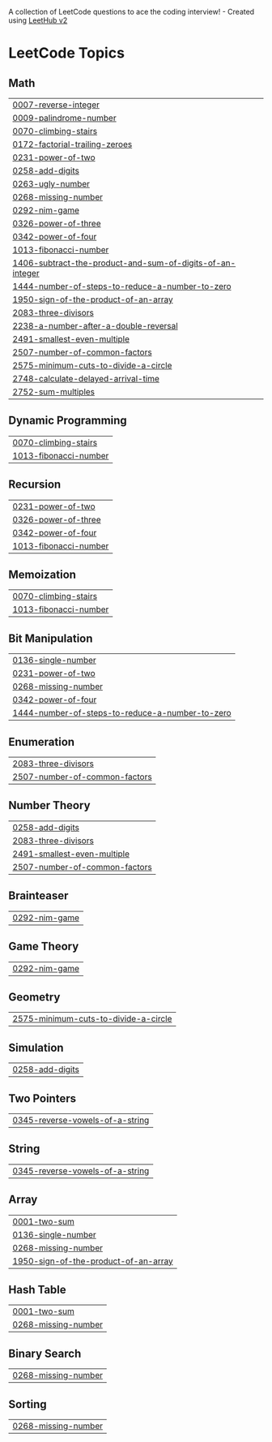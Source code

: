 A collection of LeetCode questions to ace the coding interview! - Created using [LeetHub v2](https://github.com/arunbhardwaj/LeetHub-2.0)
<!---LeetCode Topics Start-->
# LeetCode Topics
## Math
|  |
| ------- |
| [0007-reverse-integer](https://github.com/baargavi100/HackerRank-leetcode/tree/master/0007-reverse-integer) |
| [0009-palindrome-number](https://github.com/baargavi100/HackerRank-leetcode/tree/master/0009-palindrome-number) |
| [0070-climbing-stairs](https://github.com/baargavi100/HackerRank-leetcode/tree/master/0070-climbing-stairs) |
| [0172-factorial-trailing-zeroes](https://github.com/baargavi100/HackerRank-leetcode/tree/master/0172-factorial-trailing-zeroes) |
| [0231-power-of-two](https://github.com/baargavi100/HackerRank-leetcode/tree/master/0231-power-of-two) |
| [0258-add-digits](https://github.com/baargavi100/HackerRank-leetcode/tree/master/0258-add-digits) |
| [0263-ugly-number](https://github.com/baargavi100/HackerRank-leetcode/tree/master/0263-ugly-number) |
| [0268-missing-number](https://github.com/baargavi100/HackerRank-leetcode/tree/master/0268-missing-number) |
| [0292-nim-game](https://github.com/baargavi100/HackerRank-leetcode/tree/master/0292-nim-game) |
| [0326-power-of-three](https://github.com/baargavi100/HackerRank-leetcode/tree/master/0326-power-of-three) |
| [0342-power-of-four](https://github.com/baargavi100/HackerRank-leetcode/tree/master/0342-power-of-four) |
| [1013-fibonacci-number](https://github.com/baargavi100/HackerRank-leetcode/tree/master/1013-fibonacci-number) |
| [1406-subtract-the-product-and-sum-of-digits-of-an-integer](https://github.com/baargavi100/HackerRank-leetcode/tree/master/1406-subtract-the-product-and-sum-of-digits-of-an-integer) |
| [1444-number-of-steps-to-reduce-a-number-to-zero](https://github.com/baargavi100/HackerRank-leetcode/tree/master/1444-number-of-steps-to-reduce-a-number-to-zero) |
| [1950-sign-of-the-product-of-an-array](https://github.com/baargavi100/HackerRank-leetcode/tree/master/1950-sign-of-the-product-of-an-array) |
| [2083-three-divisors](https://github.com/baargavi100/HackerRank-leetcode/tree/master/2083-three-divisors) |
| [2238-a-number-after-a-double-reversal](https://github.com/baargavi100/HackerRank-leetcode/tree/master/2238-a-number-after-a-double-reversal) |
| [2491-smallest-even-multiple](https://github.com/baargavi100/HackerRank-leetcode/tree/master/2491-smallest-even-multiple) |
| [2507-number-of-common-factors](https://github.com/baargavi100/HackerRank-leetcode/tree/master/2507-number-of-common-factors) |
| [2575-minimum-cuts-to-divide-a-circle](https://github.com/baargavi100/HackerRank-leetcode/tree/master/2575-minimum-cuts-to-divide-a-circle) |
| [2748-calculate-delayed-arrival-time](https://github.com/baargavi100/HackerRank-leetcode/tree/master/2748-calculate-delayed-arrival-time) |
| [2752-sum-multiples](https://github.com/baargavi100/HackerRank-leetcode/tree/master/2752-sum-multiples) |
## Dynamic Programming
|  |
| ------- |
| [0070-climbing-stairs](https://github.com/baargavi100/HackerRank-leetcode/tree/master/0070-climbing-stairs) |
| [1013-fibonacci-number](https://github.com/baargavi100/HackerRank-leetcode/tree/master/1013-fibonacci-number) |
## Recursion
|  |
| ------- |
| [0231-power-of-two](https://github.com/baargavi100/HackerRank-leetcode/tree/master/0231-power-of-two) |
| [0326-power-of-three](https://github.com/baargavi100/HackerRank-leetcode/tree/master/0326-power-of-three) |
| [0342-power-of-four](https://github.com/baargavi100/HackerRank-leetcode/tree/master/0342-power-of-four) |
| [1013-fibonacci-number](https://github.com/baargavi100/HackerRank-leetcode/tree/master/1013-fibonacci-number) |
## Memoization
|  |
| ------- |
| [0070-climbing-stairs](https://github.com/baargavi100/HackerRank-leetcode/tree/master/0070-climbing-stairs) |
| [1013-fibonacci-number](https://github.com/baargavi100/HackerRank-leetcode/tree/master/1013-fibonacci-number) |
## Bit Manipulation
|  |
| ------- |
| [0136-single-number](https://github.com/baargavi100/HackerRank-leetcode/tree/master/0136-single-number) |
| [0231-power-of-two](https://github.com/baargavi100/HackerRank-leetcode/tree/master/0231-power-of-two) |
| [0268-missing-number](https://github.com/baargavi100/HackerRank-leetcode/tree/master/0268-missing-number) |
| [0342-power-of-four](https://github.com/baargavi100/HackerRank-leetcode/tree/master/0342-power-of-four) |
| [1444-number-of-steps-to-reduce-a-number-to-zero](https://github.com/baargavi100/HackerRank-leetcode/tree/master/1444-number-of-steps-to-reduce-a-number-to-zero) |
## Enumeration
|  |
| ------- |
| [2083-three-divisors](https://github.com/baargavi100/HackerRank-leetcode/tree/master/2083-three-divisors) |
| [2507-number-of-common-factors](https://github.com/baargavi100/HackerRank-leetcode/tree/master/2507-number-of-common-factors) |
## Number Theory
|  |
| ------- |
| [0258-add-digits](https://github.com/baargavi100/HackerRank-leetcode/tree/master/0258-add-digits) |
| [2083-three-divisors](https://github.com/baargavi100/HackerRank-leetcode/tree/master/2083-three-divisors) |
| [2491-smallest-even-multiple](https://github.com/baargavi100/HackerRank-leetcode/tree/master/2491-smallest-even-multiple) |
| [2507-number-of-common-factors](https://github.com/baargavi100/HackerRank-leetcode/tree/master/2507-number-of-common-factors) |
## Brainteaser
|  |
| ------- |
| [0292-nim-game](https://github.com/baargavi100/HackerRank-leetcode/tree/master/0292-nim-game) |
## Game Theory
|  |
| ------- |
| [0292-nim-game](https://github.com/baargavi100/HackerRank-leetcode/tree/master/0292-nim-game) |
## Geometry
|  |
| ------- |
| [2575-minimum-cuts-to-divide-a-circle](https://github.com/baargavi100/HackerRank-leetcode/tree/master/2575-minimum-cuts-to-divide-a-circle) |
## Simulation
|  |
| ------- |
| [0258-add-digits](https://github.com/baargavi100/HackerRank-leetcode/tree/master/0258-add-digits) |
## Two Pointers
|  |
| ------- |
| [0345-reverse-vowels-of-a-string](https://github.com/baargavi100/HackerRank-leetcode/tree/master/0345-reverse-vowels-of-a-string) |
## String
|  |
| ------- |
| [0345-reverse-vowels-of-a-string](https://github.com/baargavi100/HackerRank-leetcode/tree/master/0345-reverse-vowels-of-a-string) |
## Array
|  |
| ------- |
| [0001-two-sum](https://github.com/baargavi100/HackerRank-leetcode/tree/master/0001-two-sum) |
| [0136-single-number](https://github.com/baargavi100/HackerRank-leetcode/tree/master/0136-single-number) |
| [0268-missing-number](https://github.com/baargavi100/HackerRank-leetcode/tree/master/0268-missing-number) |
| [1950-sign-of-the-product-of-an-array](https://github.com/baargavi100/HackerRank-leetcode/tree/master/1950-sign-of-the-product-of-an-array) |
## Hash Table
|  |
| ------- |
| [0001-two-sum](https://github.com/baargavi100/HackerRank-leetcode/tree/master/0001-two-sum) |
| [0268-missing-number](https://github.com/baargavi100/HackerRank-leetcode/tree/master/0268-missing-number) |
## Binary Search
|  |
| ------- |
| [0268-missing-number](https://github.com/baargavi100/HackerRank-leetcode/tree/master/0268-missing-number) |
## Sorting
|  |
| ------- |
| [0268-missing-number](https://github.com/baargavi100/HackerRank-leetcode/tree/master/0268-missing-number) |
<!---LeetCode Topics End-->